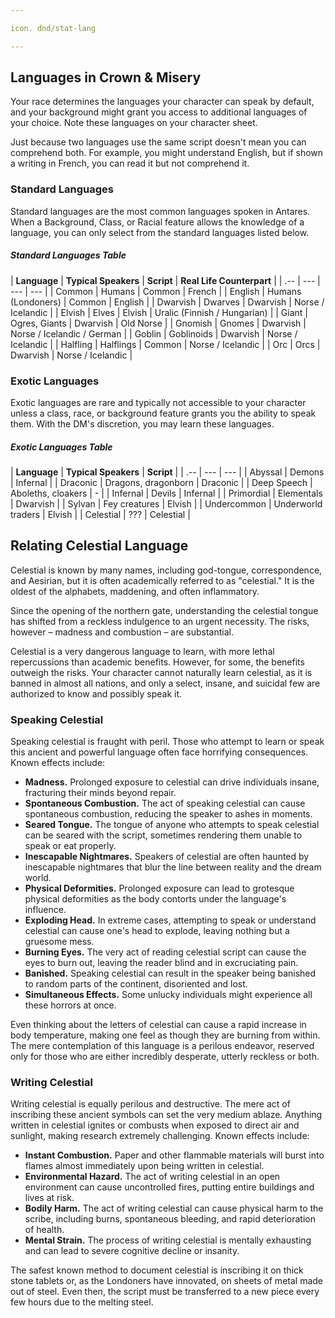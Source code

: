 ```yaml
---

icon. dnd/stat-lang

---
```


## Languages in Crown & Misery

Your race determines the languages your character can speak by default, and your background might grant you access to additional languages of your choice. Note these languages on your character sheet.

Just because two languages use the same script doesn't mean you can comprehend both. For example, you might understand English, but if shown a writing in French, you can read it but not comprehend it.

### Standard Languages
Standard languages are the most common languages spoken in Antares. When a Background, Class, or Racial feature allows the knowledge of a language, you can only select from the standard languages listed below.

##### Standard Languages Table
| **Language** | **Typical Speakers** | **Script** | **Real Life Counterpart** |
| .-- | --- | --- | --- |
| Common | Humans | Common | French |
| English | Humans (Londoners) | Common | English |
| Dwarvish | Dwarves | Dwarvish | Norse / Icelandic |
| Elvish | Elves | Elvish | Uralic (Finnish / Hungarian) |
| Giant | Ogres, Giants | Dwarvish | Old Norse |
| Gnomish | Gnomes | Dwarvish | Norse / Icelandic / German |
| Goblin | Goblinoids | Dwarvish | Norse / Icelandic |
| Halfling | Halflings | Common | Norse / Icelandic |
| Orc | Orcs | Dwarvish | Norse / Icelandic |

### Exotic Languages
Exotic languages are rare and typically not accessible to your character unless a class, race, or background feature grants you the ability to speak them. With the DM's discretion, you may learn these languages.

##### Exotic Languages Table
| **Language** | **Typical Speakers** | **Script** |
| .-- | --- | --- |
| Abyssal | Demons | Infernal |
| Draconic | Dragons, dragonborn | Draconic |
| Deep Speech | Aboleths, cloakers | - |
| Infernal | Devils | Infernal |
| Primordial | Elementals | Dwarvish |
| Sylvan | Fey creatures | Elvish |
| Undercommon | Underworld traders | Elvish |
| Celestial | ??? | Celestial |

## Relating Celestial Language

Celestial is known by many names, including god-tongue, correspondence, and Aesirian, but it is often academically referred to as "celestial." It is the oldest of the alphabets, maddening, and often inflammatory.

Since the opening of the northern gate, understanding the celestial tongue has shifted from a reckless indulgence to an urgent necessity. The risks, however – madness and combustion – are substantial.

Celestial is a very dangerous language to learn, with more lethal repercussions than academic benefits. However, for some, the benefits outweigh the risks. Your character cannot naturally learn celestial, as it is banned in almost all nations, and only a select, insane, and suicidal few are authorized to know and possibly speak it.

### Speaking Celestial

Speaking celestial is fraught with peril. Those who attempt to learn or speak this ancient and powerful language often face horrifying consequences. Known effects include:

- **Madness.** Prolonged exposure to celestial can drive individuals insane, fracturing their minds beyond repair.
- **Spontaneous Combustion.** The act of speaking celestial can cause spontaneous combustion, reducing the speaker to ashes in moments.
- **Seared Tongue.** The tongue of anyone who attempts to speak celestial can be seared with the script, sometimes rendering them unable to speak or eat properly.
- **Inescapable Nightmares.** Speakers of celestial are often haunted by inescapable nightmares that blur the line between reality and the dream world.
- **Physical Deformities.** Prolonged exposure can lead to grotesque physical deformities as the body contorts under the language's influence.
- **Exploding Head.** In extreme cases, attempting to speak or understand celestial can cause one's head to explode, leaving nothing but a gruesome mess.
- **Burning Eyes.** The very act of reading celestial script can cause the eyes to burn out, leaving the reader blind and in excruciating pain.
- **Banished.** Speaking celestial can result in the speaker being banished to random parts of the continent, disoriented and lost.
- **Simultaneous Effects.** Some unlucky individuals might experience all these horrors at once.

Even thinking about the letters of celestial can cause a rapid increase in body temperature, making one feel as though they are burning from within. The mere contemplation of this language is a perilous endeavor, reserved only for those who are either incredibly desperate, utterly reckless or both.

### Writing Celestial

Writing celestial is equally perilous and destructive. The mere act of inscribing these ancient symbols can set the very medium ablaze. Anything written in celestial ignites or combusts when exposed to direct air and sunlight, making research extremely challenging. Known effects include:

- **Instant Combustion.** Paper and other flammable materials will burst into flames almost immediately upon being written in celestial.
- **Environmental Hazard.** The act of writing celestial in an open environment can cause uncontrolled fires, putting entire buildings and lives at risk.
- **Bodily Harm.** The act of writing celestial can cause physical harm to the scribe, including burns, spontaneous bleeding, and rapid deterioration of health.
- **Mental Strain.** The process of writing celestial is mentally exhausting and can lead to severe cognitive decline or insanity.

The safest known method to document celestial is inscribing it on thick stone tablets or, as the Londoners have innovated, on sheets of metal made out of steel. Even then, the script must be transferred to a new piece every few hours due to the melting steel. 




